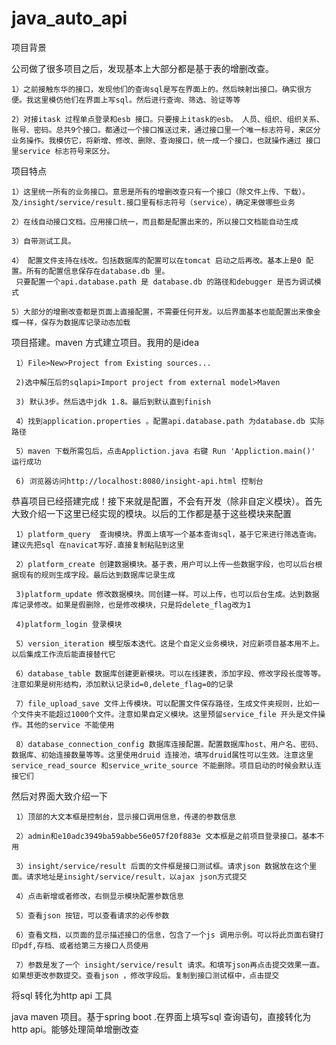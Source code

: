 # java_auto_api
项目背景

公司做了很多项目之后，发现基本上大部分都是基于表的增删改查。

    1）之前接触东华的接口，发现他们的查询sql是写在界面上的。然后映射出接口。确实很方便。我这里模仿他们在界面上写sql。然后进行查询、筛选、验证等等

    2）对接itask 过程单点登录和esb 接口。只要接上itask的esb。 人员、组织、组织关系、账号、密码。总共9个接口。都通过一个接口推送过来，通过接口里一个唯一标志符号，来区分业务操作。我模仿它，将新增、修改、删除、查询接口，统一成一个接口，也就操作通过 接口里service 标志符号来区分。

项目特点

    1）这里统一所有的业务接口。意思是所有的增删改查只有一个接口（除文件上传、下载）。及/insight/service/result.接口里有标志符号（service），确定来做哪些业务

    2）在线自动接口文档。应用接口统一，而且都是配置出来的，所以接口文档能自动生成

    3）自带测试工具。

    4） 配置文件支持在线改。包括数据库的配置可以在tomcat 启动之后再改。基本上是0 配置。所有的配置信息保存在database.db 里。
     只要配置一个api.database.path 是 database.db 的路径和debugger 是否为调试模式

    5）大部分的增删改查都是页面上直接配置，不需要任何开发。以后界面基本也能配置出来像金蝶一样，保存为数据库记录动态加载


项目搭建。maven 方式建立项目。我用的是idea

     1）File>New>Project from Existing sources...
     
     2)选中解压后的sqlapi>Import project from external model>Maven
     
     3) 默认3步。然后选中jdk 1.8。最后到默认直到finish
     
     4）找到application.properties 。配置api.database.path 为database.db 实际路径
     
     5）maven 下载所需包后，点击Appliction.java 右键 Run 'Appliction.main()' 运行成功
     
     6) 浏览器访问http://localhost:8080/insight-api.html 控制台 
     


恭喜项目已经搭建完成！接下来就是配置，不会有开发（除非自定义模块）。首先大致介绍一下这里已经实现的模块。以后的工作都是基于这些模块来配置

     1）platform_query  查询模块。界面上填写一个基本查询sql，基于它来进行筛选查询。建议先把sql 在navicat写好.直接复制粘贴到这里
     
     2）platform_create 创建数据模块。基于表，用户可以上传一些数据字段，也可以后台根据现有的规则生成字段。最后达到数据库记录生成
     
     3)platform_update 修改数据模块。同创建一样。可以上传，也可以后台生成。达到数据库记录修改。如果是假删除，也是修改模块，只是将delete_flag改为1 
     
     4)platform_login 登录模块
     
     5）version_iteration 模型版本迭代。这是个自定义业务模块，对应新项目基本用不上。以后集成工作流后能直接替代它
     
     6）database_table 数据库创建更新模块。可以在线建表，添加字段、修改字段长度等等。注意如果是树形结构，添加默认记录id=0,delete_flag=0的记录
     
     7）file_upload_save 文件上传模块。可以配置文件保存路径，生成文件夹规则，比如一个文件夹不能超过1000个文件。注意如果自定义模块。这里预留service_file 开头是文件操作。其他的service 不能使用
     
     8）database_connection_config 数据库连接配置。配置数据库host、用户名、密码、数据库、初始连接数量等等。这里使用druid 连接池，填写druid属性可以生效。注意这里service_read_source 和service_write_source 不能删除。项目启动的时候会默认连接它们
     
然后对界面大致介绍一下
     
     1）顶部的大文本框是控制台，显示接口调用信息，传递的参数信息
     
     2）admin和e10adc3949ba59abbe56e057f20f883e 文本框是之前项目登录接口。基本不用
     
     3）insight/service/result 后面的文件框是接口测试框。请求json 数据放在这个里面。请求地址是insight/service/result，以ajax json方式提交
     
     4）点击新增或者修改，右侧显示模块配置参数信息
     
     5）查看json 按钮，可以查看请求的必传参数
     
     6）查看文档，以页面的显示描述接口的信息，包含了一个js 调用示例。可以将此页面右键打印pdf,存档、或者给第三方接口人员使用
     
     7）参数是发了一个 insight/service/result 请求。和填写json再点击提交效果一直。如果想更改参数提交。查看json ，修改字段后。复制到接口测试框中，点击提交

 
将sql 转化为http api 工具

java maven 项目。基于spring boot .在界面上填写sql 查询语句，直接转化为 http api。能够处理简单增删改查
